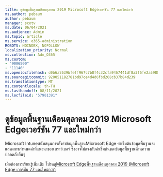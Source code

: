 ```yaml
---
title: ดูข้อมูลพื้นฐานเดือนตุลาคม 2019 Microsoft Edgeเวอร์ชัน 77 และใหม่กว่า
ms.author: pebaum
author: pebaum
manager: scotv
ms.date: 06/04/2021
ms.audience: Admin
ms.topic: article
ms.service: o365-administration
ROBOTS: NOINDEX, NOFOLLOW
localization_priority: Normal
ms.collection: Adm_O365
ms.custom:
- "9006500"
- "11140"
ms.openlocfilehash: d0b6a5539bfeff967c7b8f4c32cfa9467441df8a3f5fe2a59886b2f3457a3c68
ms.sourcegitcommit: 920051182781bd97ce4d4d6fbd268cb37b84d239
ms.translationtype: MT
ms.contentlocale: th-TH
ms.lasthandoff: 08/11/2021
ms.locfileid: "57901391"
---
```

# <a name="view-the-october-2019-baseline-for-microsoft-edge-versions-77-and-later"></a>ดูข้อมูลพื้นฐานเดือนตุลาคม 2019 Microsoft Edgeเวอร์ชัน 77 และใหม่กว่า

Microsoft Intuneสนับสนุนการตั้งค่าข้อมูลพื้นฐานMicrosoft Edge ค่าเริ่มต้นข้อมูลพื้นฐานจะแสดงการกําหนดค่าที่แนะนาของเบราว์เซอร์ ซึ่งอาจไม่ตรงกับค่าเริ่มต้นของข้อมูลพื้นฐานด้านความปลอดภัยอื่นๆ

เมื่อต้องการเรียนรู้เพิ่มเติม โปรดดู[Microsoft Edgeพื้นฐานเดือนตุลาคม 2019 (Microsoft Edge เวอร์ชัน 77 และใหม่กว่า)](https://docs.microsoft.com/mem/intune/protect/security-baseline-settings-edge?pivots=edge-october-2019)